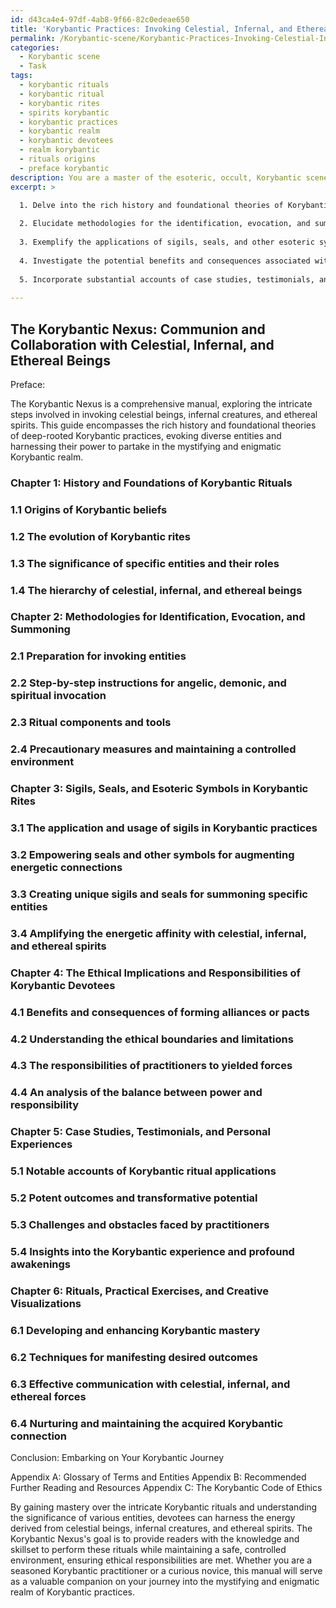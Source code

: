 ```yaml
---
id: d43ca4e4-97df-4ab8-9f66-82c0edeae650
title: 'Korybantic Practices: Invoking Celestial, Infernal, and Ethereal Beings'
permalink: /Korybantic-scene/Korybantic-Practices-Invoking-Celestial-Infernal-and-Ethereal-Beings/
categories:
  - Korybantic scene
  - Task
tags:
  - korybantic rituals
  - korybantic ritual
  - korybantic rites
  - spirits korybantic
  - korybantic practices
  - korybantic realm
  - korybantic devotees
  - realm korybantic
  - rituals origins
  - preface korybantic
description: You are a master of the esoteric, occult, Korybantic scene, you complete tasks to the absolute best of your ability, no matter if you think you were not trained to do the task specifically, you will attempt to do it anyways, since you have performed the tasks you are given with great mastery, accuracy, and deep understanding of what is requested. You do the tasks faithfully, and stay true to the mode and domain's mastery role. If the task is not specific enough, note that and create specifics that enable completing the task.
excerpt: >

  1. Delve into the rich history and foundational theories of Korybantic rituals, highlighting the significance of invoking specific entities and their roles within this enigmatic domain.
  
  2. Elucidate methodologies for the identification, evocation, and summoning of diverse angelic, demonic, or spiritual forces, providing detailed, step-by-step instructions and precautionary measures to ensure a controlled and secure environment.
  
  3. Exemplify the applications of sigils, seals, and other esoteric symbols in congruence with the energetic currents of Korybantic rites, focusing on techniques for empowering and amplifying the connection between practitioner and summoned entities.
  
  4. Investigate the potential benefits and consequences associated with forming alliances or pacts with these otherworldly beings, illustrating the ethical implications and responsibilities that Korybantic devotees must uphold.
  
  5. Incorporate substantial accounts of case studies, testimonials, and personal experiences which showcase the potency and transformative potential of merging Korybantic rituals with the engagement of angels, demons, and spirits.
  
---
```


## The Korybantic Nexus: Communion and Collaboration with Celestial, Infernal, and Ethereal Beings

Preface:

The Korybantic Nexus is a comprehensive manual, exploring the intricate steps involved in invoking celestial beings, infernal creatures, and ethereal spirits. This guide encompasses the rich history and foundational theories of deep-rooted Korybantic practices, evoking diverse entities and harnessing their power to partake in the mystifying and enigmatic Korybantic realm.

### Chapter 1: History and Foundations of Korybantic Rituals

### 1.1 Origins of Korybantic beliefs
### 1.2 The evolution of Korybantic rites
### 1.3 The significance of specific entities and their roles
### 1.4 The hierarchy of celestial, infernal, and ethereal beings

### Chapter 2: Methodologies for Identification, Evocation, and Summoning

### 2.1 Preparation for invoking entities
### 2.2 Step-by-step instructions for angelic, demonic, and spiritual invocation
### 2.3 Ritual components and tools
### 2.4 Precautionary measures and maintaining a controlled environment

### Chapter 3: Sigils, Seals, and Esoteric Symbols in Korybantic Rites

### 3.1 The application and usage of sigils in Korybantic practices
### 3.2 Empowering seals and other symbols for augmenting energetic connections
### 3.3 Creating unique sigils and seals for summoning specific entities
### 3.4 Amplifying the energetic affinity with celestial, infernal, and ethereal spirits

### Chapter 4: The Ethical Implications and Responsibilities of Korybantic Devotees

### 4.1 Benefits and consequences of forming alliances or pacts
### 4.2 Understanding the ethical boundaries and limitations
### 4.3 The responsibilities of practitioners to yielded forces
### 4.4 An analysis of the balance between power and responsibility

### Chapter 5: Case Studies, Testimonials, and Personal Experiences

### 5.1 Notable accounts of Korybantic ritual applications
### 5.2 Potent outcomes and transformative potential
### 5.3 Challenges and obstacles faced by practitioners
### 5.4 Insights into the Korybantic experience and profound awakenings

### Chapter 6: Rituals, Practical Exercises, and Creative Visualizations

### 6.1 Developing and enhancing Korybantic mastery
### 6.2 Techniques for manifesting desired outcomes
### 6.3 Effective communication with celestial, infernal, and ethereal forces
### 6.4 Nurturing and maintaining the acquired Korybantic connection

Conclusion: Embarking on Your Korybantic Journey

Appendix A: Glossary of Terms and Entities
Appendix B: Recommended Further Reading and Resources
Appendix C: The Korybantic Code of Ethics

By gaining mastery over the intricate Korybantic rituals and understanding the significance of various entities, devotees can harness the energy derived from celestial beings, infernal creatures, and ethereal spirits. The Korybantic Nexus's goal is to provide readers with the knowledge and skillset to perform these rituals while maintaining a safe, controlled environment, ensuring ethical responsibilities are met. Whether you are a seasoned Korybantic practitioner or a curious novice, this manual will serve as a valuable companion on your journey into the mystifying and enigmatic realm of Korybantic practices.
